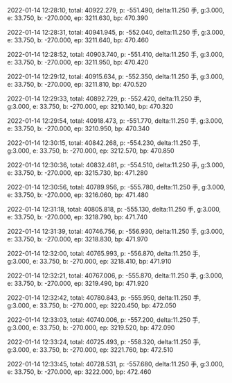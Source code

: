 2022-01-14 12:28:10, total: 40922.279, p: -551.490, delta:11.250 手, g:3.000, e: 33.750, b: -270.000, ep: 3211.630, bp: 470.390

2022-01-14 12:28:31, total: 40941.945, p: -552.040, delta:11.250 手, g:3.000, e: 33.750, b: -270.000, ep: 3211.640, bp: 470.460

2022-01-14 12:28:52, total: 40903.740, p: -551.410, delta:11.250 手, g:3.000, e: 33.750, b: -270.000, ep: 3211.950, bp: 470.420

2022-01-14 12:29:12, total: 40915.634, p: -552.350, delta:11.250 手, g:3.000, e: 33.750, b: -270.000, ep: 3211.810, bp: 470.520

2022-01-14 12:29:33, total: 40892.729, p: -552.420, delta:11.250 手, g:3.000, e: 33.750, b: -270.000, ep: 3210.140, bp: 470.320

2022-01-14 12:29:54, total: 40918.473, p: -551.770, delta:11.250 手, g:3.000, e: 33.750, b: -270.000, ep: 3210.950, bp: 470.340

2022-01-14 12:30:15, total: 40842.268, p: -554.230, delta:11.250 手, g:3.000, e: 33.750, b: -270.000, ep: 3212.570, bp: 470.850

2022-01-14 12:30:36, total: 40832.481, p: -554.510, delta:11.250 手, g:3.000, e: 33.750, b: -270.000, ep: 3215.730, bp: 471.280

2022-01-14 12:30:56, total: 40789.956, p: -555.780, delta:11.250 手, g:3.000, e: 33.750, b: -270.000, ep: 3216.060, bp: 471.480

2022-01-14 12:31:18, total: 40805.818, p: -555.130, delta:11.250 手, g:3.000, e: 33.750, b: -270.000, ep: 3218.790, bp: 471.740

2022-01-14 12:31:39, total: 40746.756, p: -556.930, delta:11.250 手, g:3.000, e: 33.750, b: -270.000, ep: 3218.830, bp: 471.970

2022-01-14 12:32:00, total: 40765.993, p: -556.870, delta:11.250 手, g:3.000, e: 33.750, b: -270.000, ep: 3218.410, bp: 471.910

2022-01-14 12:32:21, total: 40767.006, p: -555.870, delta:11.250 手, g:3.000, e: 33.750, b: -270.000, ep: 3219.490, bp: 471.920

2022-01-14 12:32:42, total: 40780.843, p: -555.950, delta:11.250 手, g:3.000, e: 33.750, b: -270.000, ep: 3220.450, bp: 472.050

2022-01-14 12:33:03, total: 40740.006, p: -557.200, delta:11.250 手, g:3.000, e: 33.750, b: -270.000, ep: 3219.520, bp: 472.090

2022-01-14 12:33:24, total: 40725.493, p: -558.320, delta:11.250 手, g:3.000, e: 33.750, b: -270.000, ep: 3221.760, bp: 472.510

2022-01-14 12:33:45, total: 40728.531, p: -557.680, delta:11.250 手, g:3.000, e: 33.750, b: -270.000, ep: 3222.000, bp: 472.460